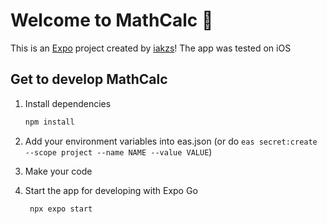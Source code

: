 # Welcome to MathCalc 👋

This is an [Expo](https://expo.dev) project created by [iakzs](https://github.com/iakzs)!
The app was tested on iOS

## Get to develop MathCalc

1. Install dependencies

   ```bash
   npm install
   ```
2. Add your environment variables into eas.json (or do `eas secret:create --scope project --name NAME --value VALUE`)

3. Make your code

4. Start the app for developing with Expo Go

   ```bash
    npx expo start
   ```
